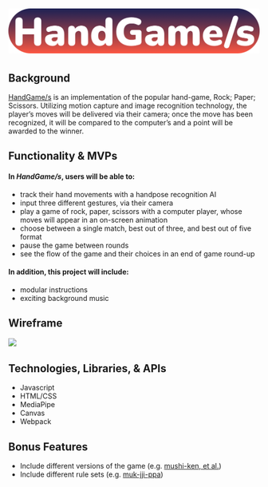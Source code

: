 # <img src="https://github.com/jdtavarez/HG-s/blob/main/_doc/logo.png">

## Background 
<a href="https://jdtavarez.github.io/HG-s/">HandGame/s</a> is an implementation of the popular hand-game, Rock; Paper; Scissors. Utilizing motion capture and image recognition technology, the player’s moves will be delivered via their camera; once the move has been recognized, it will be compared to the computer’s and a point will be awarded to the winner. 

## Functionality & MVPs

#### In *HandGame/s*, users will be able to: 
* track their hand movements with a handpose recognition AI
* input three different gestures, via their camera 
* play a game of rock, paper, scissors with a computer player, whose moves will appear in an on-screen animation
* choose between a single match, best out of three, and best out of five format
* pause the game between rounds
* see the flow of the game and their choices in an end of game round-up

#### In addition, this project will include: 
* modular instructions 
* exciting background music 


## Wireframe
<img src="https://github.com/jdtavarez/HG-/blob/main/_doc/rps_wireframe.png">

## Technologies, Libraries, & APIs
* Javascript
* HTML/CSS
* MediaPipe
* Canvas
* Webpack

## Bonus Features 
* Include different versions of the game (e.g. <a href="https://en.wikipedia.org/wiki/Sansukumi-ken">mushi-ken, et al.</a>)
* Include different rule sets (e.g. <a href="https://en.wikipedia.org/wiki/Muk-jji-ppa">muk-jji-ppa</a>)
